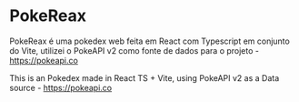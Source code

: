 # PokeReax

PokeReax é uma pokedex web feita em React com Typescript em conjunto do Vite, utilizei o PokeAPI v2 como fonte de dados para o projeto - https://pokeapi.co

This is an Pokedex made in React TS + Vite, using PokeAPI v2 as a Data source - https://pokeapi.co
